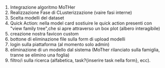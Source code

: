 1. Integrazione algoritmo MoTHer
2. Realizzazione Fase di CLusterizzazione (vaire fasi interne)
3. Scelta modelli del dataset
4. Quick Action: nella model card sostiuire le quick action presenti con "view family tree",che
   si apre attraverso un box plot (albero interagibile)
5. creazione nostra favicon custom
6. bottone di eliminazione file sulla form di upload modelli
7. login sulla piattaforma (al momento solo admin)
8. eliminazione di un modello dal sistema (MoTher rilanciato sulla famiglia, tranne se elimino una foglia)
9. filtro/i sulla ricerca (alfabetica, task?{inserire task nella form}, ecc).


